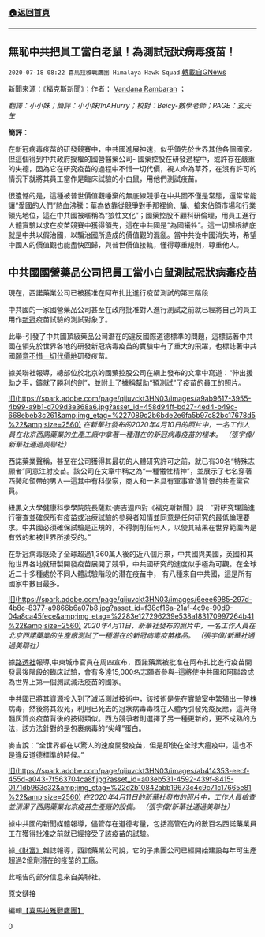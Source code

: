 ###  [:house:返回首頁](https://github.com/ourhimalayas/txt)
---

## 無恥中共把員工當白老鼠！為測試冠狀病毒疫苗！
`2020-07-18 08:22 喜馬拉雅戰鷹團 Himalaya Hawk Squad` [轉載自GNews](https://gnews.org/zh-hant/268458/)

新聞來源：《福克斯新聞》；作者： [Vandana Rambaran](https://www.foxnews.com/person/r/vandana-rambaran) ；

*翻譯：小小妹；簡評：小小妹/InAHurry；校對：Beicy-數學老師；PAGE：玄天生*

**簡評：**

在新冠病毒疫苗的研發競賽中，中共國進展神速，似乎領先於世界其他各個國家。但這個得到中共政府授權的國營醫藥公司- 國藥控股在研發過程中，或許存在嚴重的失德，因為它在研究疫苗的過程中不惜一切代價，視人命為草芥，在沒有許可的情況下就將其員工當作是臨床試驗的小白鼠，用他們測試疫苗。

很遺憾的是，這種被普世價值觀唾棄的無底線競爭在中共國不僅是常態，還常常能讓“愛國的人們”熱血沸騰：華為依靠從競爭對手那裡偷、騙、搶來佔領市場和行業領先地位，這在中共國被暱稱為“狼性文化”；國藥控股不顧科研倫理，用員工進行人體實驗以求在疫苗競賽中獲得領先，這在中共國是“為國犧牲”。這一切歸根結底就是中共以假治國，以騙治國所造成的價值觀的混亂。當中共從中國消失時，希望中國人的價值觀也能盡快回歸，與普世價值接軌，懂得尊重規則，尊重他人。

##  **中共國國營藥品公司把員工當小白鼠測試冠狀病毒疫苗** 

現在，西諾藥業公司已被獲准在阿布扎比進行疫苗測試的第三階段

中共國的一家國營藥品公司甚至在政府批准對人進行測試之前就已經將自己的員工用作[新冠](https://www.foxnews.com/category/health/infectious-disease/coronavirus)疫苗試驗的測試對象了。

此舉-引發了中共國頂級藥品公司潛在的違反國際道德標準的問題，這標誌著中共國在領先於世界各地的研發新冠病毒疫苗的實驗中有了重大的飛躍，也標誌著中共國[願意不惜一切代價地](https://www.foxnews.com/world/russia-hackers-cyber-attacks-coronavirus-vaccine)研發疫苗。

據美聯社報導，總部位於北京的國藥控股公司在網上發布的文章中寫道：“伸出援助之手，鑄就了勝利的劍”，並附上了據稱幫助“預測試”了疫苗的員工的照片。

[!\[\](https://spark.adobe.com/page/qiiuvckt3HN03/images/a9ab9617-3955-4b99-a9b1-d709d3e368a6.jpg?asset_id=458d94ff-bd27-4ed4-b49c-668ebeb3c261&amp;img_etag=%227089c2b6bde2e6fa5b97c82bc17678d5%22&amp;size=2560)](https://spark.adobe.com/page/qiiuvckt3HN03/images/a9ab9617-3955-4b99-a9b1-d709d3e368a6.jpg?asset_id=458d94ff-bd27-4ed4-b49c-668ebeb3c261&amp;img_etag=%227089c2b6bde2e6fa5b97c82bc17678d5%22&amp;size=1024) 
*在新華社發布的2020年4月10日的照片中，一名工作人員在北京西諾藥業的生產工廠中拿著一種潛在的新冠病毒疫苗的樣本。 （張宇偉/新華社通過美聯社）*

西諾藥業聲稱，甚至在公司獲得其最初的人體研究許可之前，就已有30名“特殊志願者”同意注射疫苗。該公司在文章中稱之為“一種犧牲精神”，並展示了七名穿著西裝和領帶的男人—這其中有科學家，商人和一名具有軍事宣傳背景的共產黨官員。

紐黑文大學健康科學學院院長薩默·麥吉週四對《福克斯新聞》說：“對研究理論進行審查並確保所有疫苗或治療試驗的參與者知情並同意是任何研究的最低倫理要求。中共國必須確保試驗是正規的，不得剝削任何人，以使其結果在世界範圍內是有效的和被世界所接受的。”

在新冠病毒感染了全球超過1,360萬人後的近八個月來，中共國與美國，英國和其他世界各地就研製開發疫苗展開了競爭，中共國研究的進度似乎極為可觀。在全球近二十多種處於不同人體試驗階段的潛在疫苗中， 有八種來自中共國，這是所有國家中數目最多。

[!\[\](https://spark.adobe.com/page/qiiuvckt3HN03/images/6eee6985-297d-4b8c-8377-a9866b6a07b8.jpg?asset_id=f38cf16a-21af-4c9e-90d9-04a8ca45fece&amp;img_etag=%2283e127296239e538a183170997264b41%22&amp;size=2560)](https://spark.adobe.com/page/qiiuvckt3HN03/images/6eee6985-297d-4b8c-8377-a9866b6a07b8.jpg?asset_id=f38cf16a-21af-4c9e-90d9-04a8ca45fece&amp;img_etag=%2283e127296239e538a183170997264b41%22&amp;size=1024) 
*2020年4月11日，新華社發布的照片中，一名工作人員在北京西諾藥業的生產廠測試了一種潛在的新冠病毒疫苗樣品。 （張宇偉/新華社通過美聯社）*

據[路透社](https://www.reuters.com/article/us-health-coronavirus-emirates-vaccine/chinas-sinopharm-begins-late-stage-trial-of-covid-19-vaccine-in-abu-dhabi-idUSKCN24H14T)報導,中東城市官員在周四宣布，西諾藥業被批准在阿布扎比進行疫苗開發最後階段的臨床試驗，會有多達15,000名志願者參與–這將使中共國和阿聯酋成為世界上第一個測試滅活疫苗的國家。

中共國已將其資源投入到了滅活測試技術中，該技術是先在實驗室中繁殖出一整株病毒，然後將其殺死，利用已死去的冠狀病毒毒株在人體內引發免疫反應，這與脊髓灰質炎疫苗背後的技術類似。西方競爭者則選擇了另一種更新的，更不成熟的方法，該方法針對的是包裹病毒的“尖峰”蛋白。

麥吉說：“全世界都在以驚人的速度開發疫苗，但是即使在全球大瘟疫中，這也不是違反道德標準的時候。”

[!\[\](https://spark.adobe.com/page/qiiuvckt3HN03/images/ab414353-eecf-455d-a043-7f563704ca8f.jpg?asset_id=a03eb531-4592-439f-8415-0171db963c32&amp;img_etag=%22d2b10842abb19673c4c9c71c17665e81%22&amp;size=2560)](https://spark.adobe.com/page/qiiuvckt3HN03/images/ab414353-eecf-455d-a043-7f563704ca8f.jpg?asset_id=a03eb531-4592-439f-8415-0171db963c32&amp;img_etag=%22d2b10842abb19673c4c9c71c17665e81%22&amp;size=1024) 
*在2020年4月11日的新華社發布的照片中，工作人員檢查並清潔了西諾藥業北京疫苗生產廠的設備。 （張宇偉/新華社通過美聯社）*

據中共國的新聞媒體報導，儘管存在道德考量，包括高管在內的數百名西諾藥業員工在獲得批准之前就已經接受了該疫苗的試驗。

據[《財富》](https://fortune.com/2020/06/11/china-coronavirus-vaccine-employees-state-run/)雜誌報導，西諾藥業公司說，它的子集團公司已經開始建設每年可生產超過2億劑潛在的疫苗的工廠。

此報告的部分信息來自美聯社。

[原文鏈接](https://www.foxnews.com/world/china-workers-coronavirus-vaccine-drug-company?utm_source=feedburner&amp;utm_medium=feed&amp;utm_campaign=Feed%3A%20foxnews%2Fworld%20%28Internal%20-%20World%20Latest%20-%20Text%29)

編輯[【喜馬拉雅戰鷹團】](https://spark.adobe.com/page/qiiuvckt3HN03/)

0
